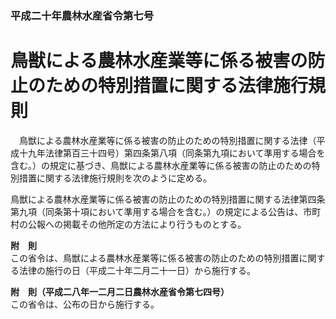 ### 平成二十年農林水産省令第七号  
# 鳥獣による農林水産業等に係る被害の防止のための特別措置に関する法律施行規則  
　鳥獣による農林水産業等に係る被害の防止のための特別措置に関する法律（平成十九年法律第百三十四号）第四条第八項（同条第九項において準用する場合を含む。）の規定に基づき、鳥獣による農林水産業等に係る被害の防止のための特別措置に関する法律施行規則を次のように定める。  
  
鳥獣による農林水産業等に係る被害の防止のための特別措置に関する法律第四条第九項（同条第十項において準用する場合を含む。）の規定による公告は、市町村の公報への掲載その他所定の方法により行うものとする。  
  
**附　則**  
この省令は、鳥獣による農林水産業等に係る被害の防止のための特別措置に関する法律の施行の日（平成二十年二月二十一日）から施行する。  
  
**附　則（平成二八年一二月二日農林水産省令第七四号）**  
この省令は、公布の日から施行する。  
  
